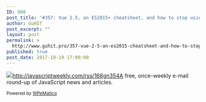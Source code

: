 ```yaml
---
ID: 908
post_title: '#357: Vue 2.5, an ES2015+ cheatsheet, and how to stop using jQuery'
author: GuHIT
post_excerpt: ""
layout: post
permalink: >
  http://www.guhit.pro/357-vue-2-5-an-es2015-cheatsheet-and-how-to-stop-using-jquery/
published: true
post_date: 2017-10-19 17:00:00
---
```

<img class="wpe_imgrss" src="https://copm.s3.amazonaws.com/7e934de9.png">http://javascriptweekly.com/rss/166gn354A free, once&ndash;weekly e-mail round-up of JavaScript news and articles.<p class="wpematico_credit"><small>Powered by <a href="http://www.wpematico.com" target="_blank">WPeMatico</a></small></p>